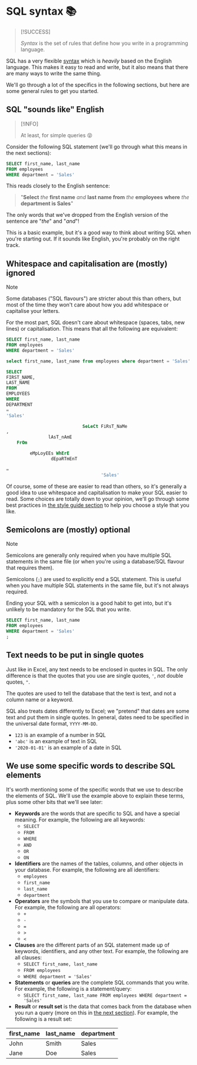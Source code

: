 # SQL syntax 📚

> [!SUCCESS]
>
> _Syntax_ is the set of rules that define how you write in a programming language.

SQL has a very flexible [syntax](<https://en.wikipedia.org/wiki/Syntax_(programming_languages)>) which is _heavily_ based on the English language. This makes it easy to read and write, but it also means that there are many ways to write the same thing.

We'll go through a lot of the specifics in the following sections, but here are some general rules to get you started.

## SQL "sounds like" English

> [!INFO]
>
> At least, for simple queries 😝

Consider the following SQL statement (we'll go through what this means in the next sections):

```sql
SELECT first_name, last_name
FROM employees
WHERE department = 'Sales'
```

This reads closely to the English sentence:

> "**Select** _the_ **first name** _and_ **last name from** _the_ **employees** **where** _the_ **department is Sales**"

The only words that we've dropped from the English version of the sentence are "_the_" and "_and_"!

This is a basic example, but it's a good way to think about writing SQL when you're starting out. If it sounds like English, you're probably on the right track.

## Whitespace and capitalisation are (mostly) ignored

> [!NOTE]
>
> Some databases ("SQL flavours") are stricter about this than others, but most of the time they won't care about how you add whitespace or capitalise your letters.

For the most part, SQL doesn't care about whitespace (spaces, tabs, new lines) or capitalisation. This means that all the following are equivalent:

```sql
SELECT first_name, last_name
FROM employees
WHERE department = 'Sales'
```

```sql
select first_name, last_name from employees where department = 'Sales'
```

```sql
SELECT
FIRST_NAME,
LAST_NAME
FROM
EMPLOYEES
WHERE
DEPARTMENT
=
'Sales'
```

```sql
                             SeLeCt FiRsT_NaMe
,
                lAsT_nAmE
    FrOm

         eMpLoyEEs WhErE
                 dEpaRTmEnT

=
                                    'Sales'
```

Of course, some of these are easier to read than others, so it's generally a good idea to use whitespace and capitalisation to make your SQL easier to read. Some choices are totally down to your opinion, we'll go through some best practices in [the style guide section](../main-concepts/style-guide.md) to help you choose a style that you like.

## Semicolons are (mostly) optional

> [!NOTE]
>
> Semicolons are generally only required when you have multiple SQL statements in the same file (or when you're using a database/SQL flavour that requires them).

Semicolons (`;`) are used to explicitly end a SQL statement. This is useful when you have multiple SQL statements in the same file, but it's not always required.

Ending your SQL with a semicolon is a good habit to get into, but it's unlikely to be mandatory for the SQL that you write.

```sql
SELECT first_name, last_name
FROM employees
WHERE department = 'Sales'
;
```

## Text needs to be put in single quotes

Just like in Excel, any text needs to be enclosed in quotes in SQL. The only difference is that the quotes that you use are single quotes, `'`, _not_ double quotes, `"`.

The quotes are used to tell the database that the text is text, and not a column name or a keyword.

SQL also treats dates differently to Excel; we "pretend" that dates are some text and put them in single quotes. In general, dates need to be specified in the universal date format, `YYYY-MM-DD`.

- `123` is an example of a number in SQL
- `'abc'` is an example of text in SQL
- `'2020-01-01'` is an example of a date in SQL

## We use some specific words to describe SQL elements

It's worth mentioning some of the specific words that we use to describe the elements of SQL. We'll use the example above to explain these terms, plus some other bits that we'll see later:

- **Keywords** are the words that are specific to SQL and have a special meaning. For example, the following are all keywords:
  - `SELECT`
  - `FROM`
  - `WHERE`
  - `AND`
  - `OR`
  - `ON`
- **Identifiers** are the names of the tables, columns, and other objects in your database. For example, the following are all identifiers:
  - `employees`
  - `first_name`
  - `last_name`
  - `department`
- **Operators** are the symbols that you use to compare or manipulate data. For example, the following are all operators:
  - `+`
  - `-`
  - `=`
  - `>`
  - `<`
- **Clauses** are the different parts of an SQL statement made up of keywords, identifiers, and any other text. For example, the following are all clauses:
  - `SELECT first_name, last_name`
  - `FROM employees`
  - `WHERE department = 'Sales'`
- **Statements** or **queries** are the complete SQL commands that you write. For example, the following is a statement/query:
  - `SELECT first_name, last_name FROM employees WHERE department = 'Sales'`
- **Result** or **result set** is the data that comes back from the database when you run a query (more on this in [the next section](../main-concepts/select-and-from.md)). For example, the following is a result set:

| first_name | last_name | department |
| :--------- | :-------- | :--------- |
| John       | Smith     | Sales      |
| Jane       | Doe       | Sales      |
